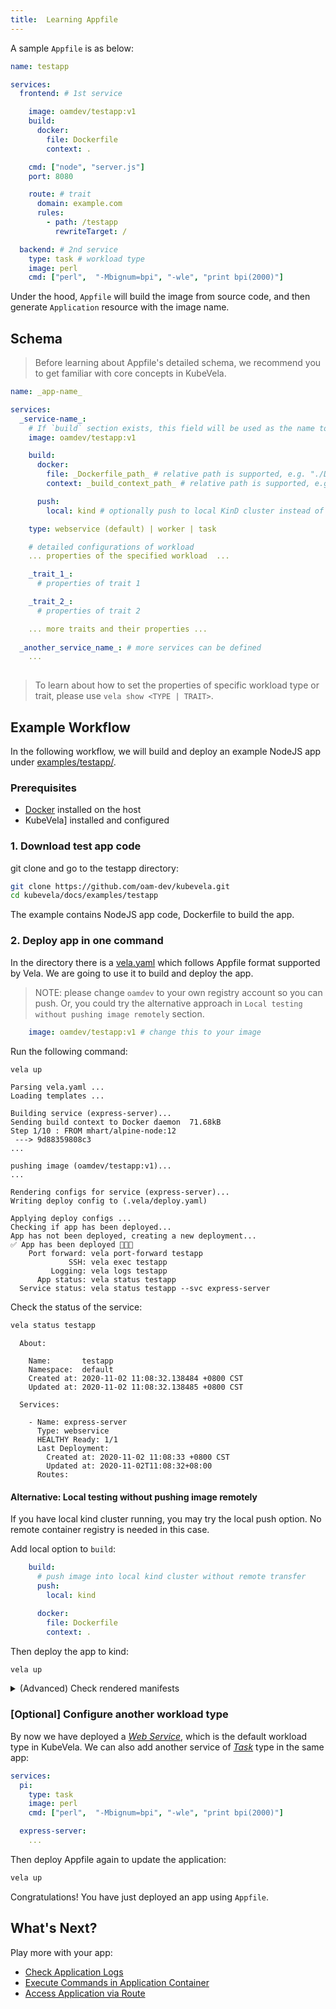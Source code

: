 ```yaml
---
title:  Learning Appfile
---
```


A sample `Appfile` is as below:

```yaml
name: testapp

services:
  frontend: # 1st service

    image: oamdev/testapp:v1
    build:
      docker:
        file: Dockerfile
        context: .

    cmd: ["node", "server.js"]
    port: 8080

    route: # trait
      domain: example.com
      rules:
        - path: /testapp
          rewriteTarget: /

  backend: # 2nd service
    type: task # workload type
    image: perl 
    cmd: ["perl",  "-Mbignum=bpi", "-wle", "print bpi(2000)"]
```

Under the hood, `Appfile` will build the image from source code, and then generate `Application` resource with the image name.

## Schema

> Before learning about Appfile's detailed schema, we recommend you to get familiar with core concepts in KubeVela.


```yaml
name: _app-name_

services:
  _service-name_:
    # If `build` section exists, this field will be used as the name to build image. Otherwise, KubeVela will try to pull the image with given name directly.
    image: oamdev/testapp:v1

    build:
      docker:
        file: _Dockerfile_path_ # relative path is supported, e.g. "./Dockerfile"
        context: _build_context_path_ # relative path is supported, e.g. "."

      push:
        local: kind # optionally push to local KinD cluster instead of remote registry

    type: webservice (default) | worker | task

    # detailed configurations of workload
    ... properties of the specified workload  ...

    _trait_1_:
      # properties of trait 1

    _trait_2_:
      # properties of trait 2

    ... more traits and their properties ...
  
  _another_service_name_: # more services can be defined
    ...
  
```

> To learn about how to set the properties of specific workload type or trait, please use `vela show <TYPE | TRAIT>`.

## Example Workflow

In the following workflow, we will build and deploy an example NodeJS app under [examples/testapp/](https://github.com/oam-dev/kubevela/tree/master/docs/examples/testapp).

### Prerequisites

- [Docker](https://docs.docker.com/get-docker/) installed on the host
- KubeVela] installed and configured

### 1. Download test app code

git clone and go to the testapp directory:

```bash
git clone https://github.com/oam-dev/kubevela.git
cd kubevela/docs/examples/testapp
```

The example contains NodeJS app code, Dockerfile to build the app.

### 2. Deploy app in one command

In the directory there is a [vela.yaml](https://github.com/oam-dev/kubevela/tree/master/docs/examples/testapp/vela.yaml) which follows Appfile format supported by Vela.
We are going to use it to build and deploy the app.

> NOTE: please change `oamdev` to your own registry account so you can push. Or, you could try the alternative approach in `Local testing without pushing image remotely` section.

```yaml
    image: oamdev/testapp:v1 # change this to your image
```

Run the following command:

```bash
vela up
```
```console
Parsing vela.yaml ...
Loading templates ...

Building service (express-server)...
Sending build context to Docker daemon  71.68kB
Step 1/10 : FROM mhart/alpine-node:12
 ---> 9d88359808c3
...

pushing image (oamdev/testapp:v1)...
...

Rendering configs for service (express-server)...
Writing deploy config to (.vela/deploy.yaml)

Applying deploy configs ...
Checking if app has been deployed...
App has not been deployed, creating a new deployment...
✅ App has been deployed 🚀🚀🚀
    Port forward: vela port-forward testapp
             SSH: vela exec testapp
         Logging: vela logs testapp
      App status: vela status testapp
  Service status: vela status testapp --svc express-server
```


Check the status of the service:

```bash
vela status testapp
```
```console
  About:
  
    Name:       testapp
    Namespace:  default
    Created at: 2020-11-02 11:08:32.138484 +0800 CST
    Updated at: 2020-11-02 11:08:32.138485 +0800 CST
  
  Services:
  
    - Name: express-server
      Type: webservice
      HEALTHY Ready: 1/1
      Last Deployment:
        Created at: 2020-11-02 11:08:33 +0800 CST
        Updated at: 2020-11-02T11:08:32+08:00
      Routes:

```

#### Alternative: Local testing without pushing image remotely

If you have local kind cluster running, you may try the local push option. No remote container registry is needed in this case.

Add local option to `build`:

```yaml
    build:
      # push image into local kind cluster without remote transfer
      push:
        local: kind

      docker:
        file: Dockerfile
        context: .
```

Then deploy the app to kind:

```bash
vela up
```

<details><summary>(Advanced) Check rendered manifests</summary>

By default, Vela renders the final manifests in `.vela/deploy.yaml`:

```yaml
apiVersion: core.oam.dev/v1alpha2
kind: ApplicationConfiguration
metadata:
  name: testapp
  namespace: default
spec:
  components:
  - componentName: express-server
---
apiVersion: core.oam.dev/v1alpha2
kind: Component
metadata:
  name: express-server
  namespace: default
spec:
  workload:
    apiVersion: apps/v1
    kind: Deployment
    metadata:
      name: express-server
    ...
---
apiVersion: core.oam.dev/v1alpha2
kind: HealthScope
metadata:
  name: testapp-default-health
  namespace: default
spec:
  ...
```
</details>

### [Optional] Configure another workload type

By now we have deployed a *[Web Service](../platform-engineers/components/built-in/webservice)*, which is the default workload type in KubeVela. We can also add another service of *[Task](../platform-engineers/components/built-in/task)* type in the same app:

```yaml
services:
  pi:
    type: task
    image: perl 
    cmd: ["perl",  "-Mbignum=bpi", "-wle", "print bpi(2000)"]

  express-server:
    ...
```

Then deploy Appfile again to update the application:

```bash
vela up
```

Congratulations! You have just deployed an app using `Appfile`.

## What's Next?

Play more with your app:
- [Check Application Logs](./check-logs)
- [Execute Commands in Application Container](./exec-cmd)
- [Access Application via Route](./port-forward)

